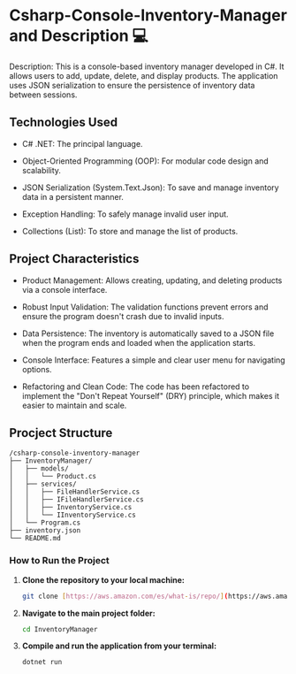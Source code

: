 # Csharp-Console-Inventory-Manager and Description 💻

Description: This is a console-based inventory manager developed in C#. It allows users to add, update, delete, and display products. The application uses JSON serialization to ensure the persistence of inventory data between sessions.

## Technologies Used
* C# .NET: The principal language.

* Object-Oriented Programming (OOP): For modular code design and scalability.

* JSON Serialization (System.Text.Json): To save and manage inventory data in a persistent manner.

* Exception Handling: To safely manage invalid user input.

* Collections (List<T>): To store and manage the list of products.

## Project Characteristics
* Product Management: Allows creating, updating, and deleting products via a console interface.

* Robust Input Validation: The validation functions prevent errors and ensure the program doesn't crash due to invalid inputs.

* Data Persistence: The inventory is automatically saved to a JSON file when the program ends and loaded when the application starts.

* Console Interface: Features a simple and clear user menu for navigating options.

* Refactoring and Clean Code: The code has been refactored to implement the "Don't Repeat Yourself" (DRY) principle, which makes it easier to maintain and scale.

## Procject Structure
```
/csharp-console-inventory-manager
├── InventoryManager/
│   ├── models/
│   │   └── Product.cs
│   ├── services/
│   │   ├── FileHandlerService.cs
│   │   ├── IFileHandlerService.cs
│   │   ├── InventoryService.cs
│   │   └── IInventoryService.cs
│   └── Program.cs
├── inventory.json
└── README.md 
```
### How to Run the Project

1.  **Clone the repository to your local machine:**
    ```bash
    git clone [https://aws.amazon.com/es/what-is/repo/](https://aws.amazon.com/es/what-is/repo/)
    ```

2.  **Navigate to the main project folder:**
    ```bash
    cd InventoryManager
    ```

3.  **Compile and run the application from your terminal:**
    ```bash
    dotnet run
    ```
